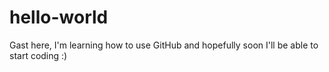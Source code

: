 # hello-world
Gast here, I'm learning how to use GitHub and hopefully soon I'll be able to start coding :)
